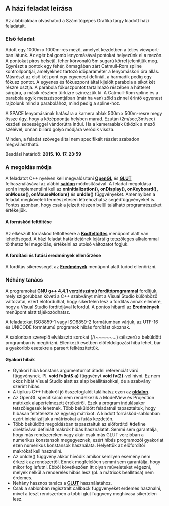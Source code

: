 ## A házi feladat leírása

Az alábbiakban olvashatod a Számítógépes Grafika tárgy kiadott házi feladatait.

### Első feladat

Adott egy 1000m x 1000m-res mező, amelyet kezdetben a teljes viewport-ban látunk. Az egér bal gomb lenyomásával pontokat helyezünk el a mezőn. A pontokat piros belsejű, fehér körvonalú 5m sugarú körrel jelenítjük meg. Egyrészt a pontok egy fehér, önmagában zárt Catmull-Rom spline kontrollpontjai, amelyekhez tartozó időparaméter a lenyomáskori óra állás. Másrészt az első két pont egy egyenest definiál, a harmadik pedig egy fókusz pontot. A egyenes és fókuszpont által kijelölt parabola a síkot két részre osztja. A parabola fókuszpontot tartalmazó részében a hátteret sárgára, a másik részben türkizre színezzük ki. A Catmull-Rom spline és a parabola egyik metszéspontjában (már ha van) zöld színnel érintő egyenest rajzolunk mind a parabolához, mind pedig a spline-hoz.

A SPACE lenyomásának hatására a kamera ablak 500m x 500m-resre megy össze úgy, hogy a középpontja helyben marad. Ezután (2m/sec,3m/sec) kezdeti sebességgel vándorútra indul. Ha a kameraablak ütközik a mező szélével, onnan biliárd golyó módjára verődik vissza.

Minden, a feladat szövege által nem specifikált részlet szabadon megválasztható.

Beadási határidő: **2015. 10. 17. 23:59**

### A megoldás módja

A feladatot C++ nyelven kell megvalósítani [**OpenGL**](http://www.opengl.org/) és [**GLUT**](http://www.opengl.org/resources/libraries/glut/) felhasználásával az alábbi [**sablon**](https://cg.iit.bme.hu/grafhazi/content/cg_template_2014_1.cpp) módosításával. A feladat megoldása során implementálni kell az **onInitialization(), onDisplay(), onKeyboard(), onMouse(), onMouseMotion()** és **onIdle()** függvényeket. Amennyiben a feladat megköveteli természetesen létrehozhatsz segédfüggvényeket is. Fontos azonban, hogy csak a jelzett részen belül található programrészeket értékeljük.

#### A forráskód feltöltése

Az elkészült forráskód feltöltésére a [**Kódfeltöltés**](https://cg.iit.bme.hu/grafhazi/index.php?cmd=src_upload) menüpont alatt van lehetőséged. A házi feladat határidejének lejártáig tetszőleges alkalommal tölthetsz fel megoldás, értékelni az utolsó változatot fogjuk.

#### A fordítási és futási eredmények ellenőrzése

A fordítás sikerességét az [**Eredmények**](https://cg.iit.bme.hu/grafhazi/index.php?cmd=chk_results) menüpont alatt tudod ellenőrizni.

### Néhány tanács

A programokat [**GNU g++ 4.4.1 verziószámú fordítóprogrammal**](http://gcc.gnu.org/gcc-4.4/) fordítjuk, mely szigorúbban követi a C++ szabványt mint a Visual Studio különböző változatai, ezért előfordulhat, hogy sikertelen lesz a fordítás annak ellenére, hogy a Visual Studio fordítójával lefordul. A pontos hibáról az [**Eredmények**](https://cg.iit.bme.hu/grafhazi/index.php?cmd=chk_results) menüpont alatt tájékozódhatsz.

A feladatokat ISO8859-1 vagy ISO8859-2 formátumban várjuk, az UTF-16 és UNICODE formátumú programok hibás fordítást okoznak.

A sablonban szereplő elválasztó sorokat (//~~~~~~...) célszerű a beküldött programban is megőrizni. Ellenkező esetben előfeldolgozási hiba lehet, bár a gyakoribb esetekre a parsert felkészítettük.

#### Gyakori hibák

- Gyakori hiba konstans argumentumot átadni referenciát váró függvénynek. Pl. **void fv(int& a)** függvényt **void fv(2)**-vel hívni. Ez nem okoz hibát Visual Studio alatt az alap beállításokkal, de a szabvány szerint hibás.
- A tipikus C++ hibákról jó összefoglalót találhatsz ezen az [**oldalon**](http://www-h.eng.cam.ac.uk/help/tpl/languages/C++/FAQ.html).
- Az OpenGL specifikáció nem rendelkezik a ModelView és Projection mátrixok alapértelmezett értékeiről. Ezek a program indulásakor tetszőlegesek lehetnek. Több beküldött feladatnál tapasztaltuk, hogy hibásan feltételezte az egység mátrixot. A kiadott forráskód-sablonban ezért inicializáljuk a mátrixokat a futás kezdetén.
- Több beküldött megoldásban tapasztaltuk az előfordítói #define direktívával definiált makrók hibás használatát. Semmi sem garantálja, hogy más rendszereken vagy akár csak más GLUT verzióban a numerikus konstansok megegyeznek, ezért hibás programozói gyakorlat ezen numerikus konstansok használata. Helyettük az előfordítói makrókat kell használni.
- Az onIdle() függvény akkor hívódik amikor semilyen esemény nem érkezik az rendszertől. Ennek megfelelően semmi sem garantálja, hogy mikor fog lefutni. Ebből következően itt olyan műveleteket végezni, melyek nélkül a renderelés hibás lesz (pl. a mátrixok beállítása) nem érdemes.
- Nehány hasznos tanács a [**GLUT**](http://www.opengl.org/documentation/specs/glut/spec3/node90.html#SECTION000130000000000000000) használatához.
- Csak a sablonban regisztralt callback fuggvenyeket erdemes hasznalni, mivel a teszt rendszerben a tobbi glut fuggveny meghivasa sikertelen lesz.